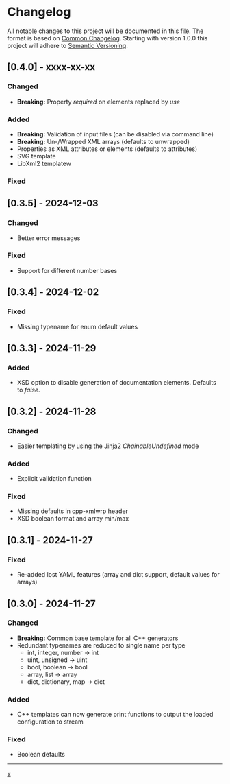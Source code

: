 # Changelog

All notable changes to this project will be documented in this file.
The format is based on [Common Changelog][CC].
Starting with version 1.0.0 this project will adhere to [Semantic Versioning][SV].


## [0.4.0] - xxxx-xx-xx

### Changed

- **Breaking:** Property _required_ on elements replaced by _use_

### Added

- **Breaking:** Validation of input files (can be disabled via command line)
- **Breaking:** Un-/Wrapped XML arrays (defaults to unwrapped)
- Properties as XML attributes or elements (defaults to attributes)
- SVG template
- LibXml2 templatew

### Fixed


## [0.3.5] - 2024-12-03

### Changed

- Better error messages

### Fixed

- Support for different number bases


## [0.3.4] - 2024-12-02

### Fixed

- Missing typename for enum default values


## [0.3.3] - 2024-11-29

### Added

- XSD option to disable generation of documentation elements.
  Defaults to _false_.


## [0.3.2] - 2024-11-28

### Changed

- Easier templating by using the Jinja2 _ChainableUndefined_ mode

### Added

- Explicit validation function

### Fixed

- Missing defaults in cpp-xmlwrp header
- XSD boolean format and array min/max


## [0.3.1] - 2024-11-27

### Fixed

- Re-added lost YAML features (array and dict support, default values for arrays)


## [0.3.0] - 2024-11-27

### Changed

- **Breaking:** Common base template for all C++ generators
- Redundant typenames are reduced to single name per type
  - int, integer, number -> int
  - uint, unsigned -> uint
  - bool, boolean -> bool
  - array, list -> array
  - dict, dictionary, map -> dict

### Added

- C++ templates can now generate print functions to output the
  loaded configuration to stream

### Fixed

- Boolean defaults


---
[«](README.md)


[CC]: https://common-changelog.org
[SV]: https://semver.org/spec/v2.0.0.html
